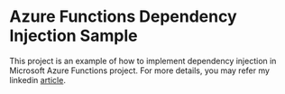 # Azure Functions Dependency Injection Sample

This project is an example of how to implement dependency injection in Microsoft Azure Functions project. For more details, you may refer my linkedin [article](https://linkedin.com/amitdubay).
